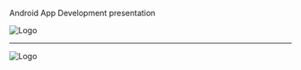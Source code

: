 Android App Development presentation

![Logo](http://spark.apache.org/images/spark-logo-trademark.png)

----

![Logo](https://developer.android.com/guide/components/images/activity_lifecycle.png)
